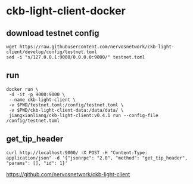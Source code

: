 # ckb-light-client-docker

## download testnet config
```
wget https://raw.githubusercontent.com/nervosnetwork/ckb-light-client/develop/config/testnet.toml
sed -i "s/127.0.0.1:9000/0.0.0.0:9000/" testnet.toml 
```

## run 
```
docker run \
 -d -it -p 9000:9000 \
 --name ckb-light-client \
 -v $PWD/testnet.toml:/config/testnet.toml \
 -v $PWD/ckb-light-client-data:/data/data/ \
 jiangxianliang/ckb-light-client:v0.4.1 run --config-file /config/testnet.toml
```

## get_tip_header
```
curl http://localhost:9000/ -X POST -H "Content-Type: application/json" -d '{"jsonrpc": "2.0", "method": "get_tip_header", "params": [], "id": 1}'
```

https://github.com/nervosnetwork/ckb-light-client